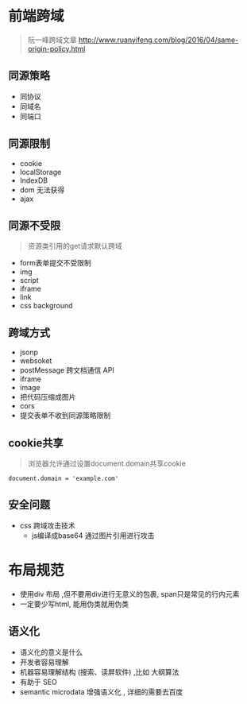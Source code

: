 # 前端跨域
> 阮一峰跨域文章 http://www.ruanyifeng.com/blog/2016/04/same-origin-policy.html

## 同源策略
* 同协议
* 同域名
* 同端口


## 同源限制
* cookie 
* localStorage 
* IndexDB
* dom 无法获得
* ajax




## 同源不受限
> 资源类引用的get请求默认跨域

* form表单提交不受限制
* img
* script
* iframe
* link
* css background

## 跨域方式
* jsonp
* websoket
* postMessage 跨文档通信 API
* iframe
* image
* 把代码压缩成图片
* cors
* 提交表单不收到同源策略限制




## cookie共享
> 浏览器允许通过设置document.domain共享cookie
```
document.domain = 'example.com'
```


## 安全问题
* css 跨域攻击技术 
    * js编译成base64 通过图片引用进行攻击



# 布局规范
* 使用div 布局 ,但不要用div进行无意义的包裹, span只是常见的行内元素
* 一定要少写html, 能用伪类就用伪类

 
## 语义化
* 语义化的意义是什么
* 开发者容易理解
* 机器容易理解结构 (搜索、读屏软件) ,比如 大纲算法
* 有助于 SEO
* semantic microdata 增强语义化 , 详细的需要去百度